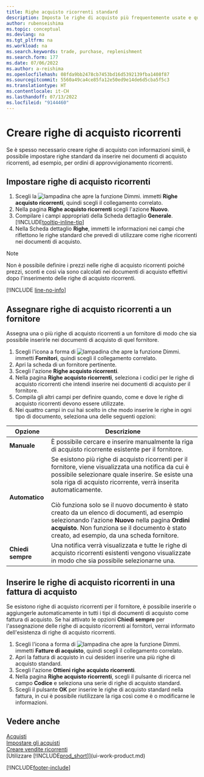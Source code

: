 ```yaml
---
title: Righe acquisto ricorrenti standard
description: Imposta le righe di acquisto più frequentemente usate e quindi inseriscile nei documenti di acquisto per compilare rapidamente le righe con informazioni standard.
author: rubenseishima
ms.topic: conceptual
ms.devlang: na
ms.tgt_pltfrm: na
ms.workload: na
ms.search.keywords: trade, purchase, replenishment
ms.search.form: 177
ms.date: 07/06/2022
ms.author: a-reishima
ms.openlocfilehash: 08fda9bb2478cb7453bd16d5392139fba1408f87
ms.sourcegitcommit: 5560a49ca4ce85fa12e50ed9e14de6d5cba5f5c3
ms.translationtype: HT
ms.contentlocale: it-CH
ms.lasthandoff: 07/13/2022
ms.locfileid: "9144460"
---
```

# <a name="create-recurring-purchase-lines"></a>Creare righe di acquisto ricorrenti

Se è spesso necessario creare righe di acquisto con informazioni simili, è possibile impostare righe standard da inserire nei documenti di acquisto ricorrenti, ad esempio, per ordini di approvvigionamento ricorrenti.

## <a name="set-up-recurring-purchase-lines"></a>Impostare righe di acquisto ricorrenti

1. Scegli la ![lampadina che apre la funzione Dimmi.](media/ui-search/search_small.png "Dimmi cosa vuoi fare") immetti **Righe acquisto ricorrenti**, quindi scegli il collegamento correlato.
2. Nella pagina **Righe acquisto ricorrenti** scegli l'azione **Nuovo**.
3. Compilare i campi appropriati della Scheda dettaglio **Generale**. [!INCLUDE[tooltip-inline-tip](includes/tooltip-inline-tip_md.md)]
4. Nella Scheda dettaglio **Righe**, immetti le informazioni nei campi che riflettono le righe standard che prevedi di utilizzare come righe ricorrenti nei documenti di acquisto.

> [!NOTE]
> Non è possibile definire i prezzi nelle righe di acquisto ricorrenti poiché prezzi, sconti e così via sono calcolati nei documenti di acquisto effettivi dopo l'inserimento delle righe di acquisto ricorrenti.

[!INCLUDE [line-no-info](includes/line-no-info.md)]

## <a name="assign-recurring-purchase-lines-to-a-vendor"></a>Assegnare righe di acquisto ricorrenti a un fornitore

Assegna una o più righe di acquisto ricorrenti a un fornitore di modo che sia possibile inserirle nei documenti di acquisto di quel fornitore.

1. Scegli l'icona a forma di ![lampadina che apre la funzione Dimmi.](media/ui-search/search_small.png "Dimmi cosa vuoi fare") immetti **Fornitori**, quindi scegli il collegamento correlato.
2. Apri la scheda di un fornitore pertinente.
3. Scegli l'azione **Righe acquisto ricorrenti**.
4. Nella pagina **Righe acquisto ricorrenti**, seleziona i codici per le righe di acquisto ricorrenti che intendi inserire nei documenti di acquisto per il fornitore.
5. Compila gli altri campi per definire quando, come e dove le righe di acquisto ricorrenti devono essere utilizzate.
6. Nei quattro campi in cui hai scelto in che modo inserire le righe in ogni tipo di documento, seleziona una delle seguenti opzioni:

|Opzione|Descrizione|
|------|-----------|
|**Manuale**|È possibile cercare e inserire manualmente la riga di acquisto ricorrente esistente per il fornitore.|
|**Automatico**|Se esistono più righe di acquisto ricorrenti per il fornitore, viene visualizzata una notifica da cui è possibile selezionare quale inserire. Se esiste una sola riga di acquisto ricorrente, verrà inserita automaticamente.<br /><br />Ciò funziona solo se il nuovo documento è stato creato da un elenco di documenti, ad esempio selezionando l'azione **Nuovo** nella pagina **Ordini acquisto**. Non funziona se il documento è stato creato, ad esempio, da una scheda fornitore.|
|**Chiedi sempre**|Una notifica verrà visualizzata e tutte le righe di acquisto ricorrenti esistenti vengono visualizzate in modo che sia possibile selezionarne una.

## <a name="insert-recurring-purchase-lines-on-a-purchase-invoice"></a>Inserire le righe di acquisto ricorrenti in una fattura di acquisto

Se esistono righe di acquisto ricorrenti per il fornitore, è possibile inserirle o aggiungerle automaticamente in tutti i tipi di documenti di acquisto come fattura di acquisto. Se hai attivato le opzioni **Chiedi sempre** per l'assegnazione delle righe di acquisto ricorrenti ai fornitori, verrai informato dell'esistenza di righe di acquisto ricorrenti.

1. Scegli l'icona a forma di ![lampadina che apre la funzione Dimmi.](media/ui-search/search_small.png "Dimmi cosa vuoi fare") immetti **Fatture di acquisto**, quindi scegli il collegamento correlato.
2. Apri la fattura di acquisto in cui desideri inserire una più righe di acquisto standard.
3. Scegli l'azione **Ottieni righe acquisto ricorrenti**.
4. Nella pagina **Righe acquisto ricorrenti**, scegli il pulsante di ricerca nel campo **Codice** e seleziona una serie di righe di acquisto standard.
5. Scegli il pulsante **OK** per inserire le righe di acquisto standard nella fattura, in cui è possibile riutilizzare la riga così come è o modificarne le informazioni.

## <a name="see-also"></a>Vedere anche

[Acquisti](purchasing-manage-purchasing.md)  
[Impostare gli acquisti](purchasing-setup-purchasing.md)  
[Creare vendite ricorrenti](sales-how-work-standard-lines.md)  
[Utilizzare [!INCLUDE[prod_short](includes/prod_short.md)]](ui-work-product.md)  

[!INCLUDE[footer-include](includes/footer-banner.md)]